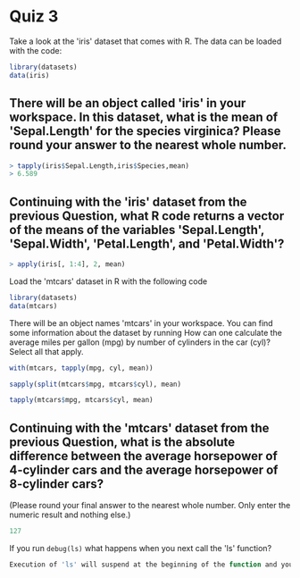 
Quiz 3
======================

Take a look at the 'iris' dataset that comes with R. The data can be loaded with the code:
```r
library(datasets)
data(iris)
```


There will be an object called 'iris' in your workspace. In this dataset, what is the mean of 'Sepal.Length' for the species virginica? Please round your answer to the nearest whole number.
-------------------

```r 
> tapply(iris$Sepal.Length,iris$Species,mean)
> 6.589
```

Continuing with the 'iris' dataset from the previous Question, what R code returns a vector of the means of the variables 'Sepal.Length', 'Sepal.Width', 'Petal.Length', and 'Petal.Width'?
--------------------
```r
> apply(iris[, 1:4], 2, mean)
```

Load the 'mtcars' dataset in R with the following code
```r
library(datasets)
data(mtcars)
```

There will be an object names 'mtcars' in your workspace. You can find some information about the dataset by running
How can one calculate the average miles per gallon (mpg) by number of cylinders in the car (cyl)? Select all that apply.

```r
with(mtcars, tapply(mpg, cyl, mean))

sapply(split(mtcars$mpg, mtcars$cyl), mean)

tapply(mtcars$mpg, mtcars$cyl, mean)
```

Continuing with the 'mtcars' dataset from the previous Question, what is the absolute difference between the average horsepower of 4-cylinder cars and the average horsepower of 8-cylinder cars?
-----------------

(Please round your final answer to the nearest whole number. Only enter the numeric result and nothing else.)
```r
127
```

If you run `debug(ls)` what happens when you next call the 'ls' function?

```r 
Execution of 'ls' will suspend at the beginning of the function and you will be in the browser.
```
